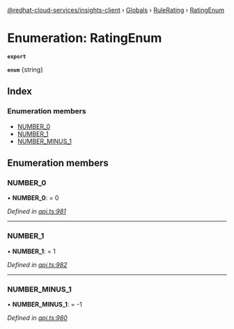 [@redhat-cloud-services/insights-client](../README.md) › [Globals](../globals.md) › [RuleRating](../modules/rulerating.md) › [RatingEnum](rulerating.ratingenum.md)

# Enumeration: RatingEnum

**`export`** 

**`enum`** {string}

## Index

### Enumeration members

* [NUMBER_0](rulerating.ratingenum.md#number_0)
* [NUMBER_1](rulerating.ratingenum.md#number_1)
* [NUMBER_MINUS_1](rulerating.ratingenum.md#number_minus_1)

## Enumeration members

###  NUMBER_0

• **NUMBER_0**: = 0

*Defined in [api.ts:981](https://github.com/RedHatInsights/javascript-clients/blob/master/packages/insights/api.ts#L981)*

___

###  NUMBER_1

• **NUMBER_1**: = 1

*Defined in [api.ts:982](https://github.com/RedHatInsights/javascript-clients/blob/master/packages/insights/api.ts#L982)*

___

###  NUMBER_MINUS_1

• **NUMBER_MINUS_1**: =  -1

*Defined in [api.ts:980](https://github.com/RedHatInsights/javascript-clients/blob/master/packages/insights/api.ts#L980)*
